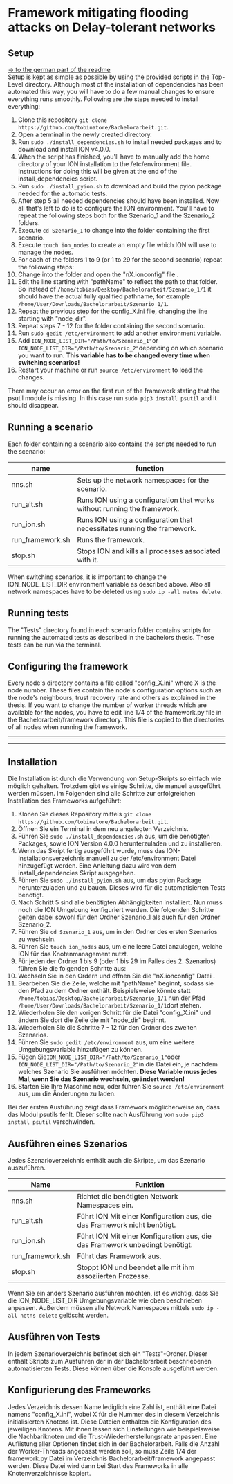 # Framework mitigating flooding attacks on Delay-tolerant networks
## Setup
[-> to the german part of the readme](#Installation)    
Setup is kept as simple as possible by using the provided scripts in the Top-Level directory. Although most of the installation of dependencies has been automated this way, you will have to do a few manual changes to ensure everything runs smoothly. Following are the steps needed to install everything:

 1. Clone this repository `git clone https://github.com/tobinatore/Bachelorarbeit.git`.
 2. Open a terminal in the newly created directory.
 3. Run `sudo ./install_dependencies.sh` to install needed packages and to download and install ION v4.0.0.
 4. When the script has finished, you'll have to manually add the home directory of your ION installation to the /etc/environment file. Instructions for doing this will be given at the end of the install_dependencies script.
 5. Run `sudo ./install_pyion.sh` to download and build the pyion package needed for the automatic tests.
 6. After step 5 all needed dependencies should have been installed. Now all that's left to do is to configure the ION environment. You'll have to repeat the following steps both for the Szenario_1 and the Szenario_2 folders.
 7. Execute `cd Szenario_1` to change into the folder containing the first scenario.
 8. Execute `touch ion_nodes` to create an empty file which ION will use to manage the nodes.
 9. For each of the folders 1 to 9 (or 1 to 29 for the second scenario) repeat the following steps:
 10. Change into the folder and open the "nX.ionconfig" file .
 11. Edit the line starting with "pathName" to reflect the path to that folder. So instead of `/home/tobias/Desktop/Bachelorarbeit/Szenario_1/1` it should have the actual fully qualified pathname, for example `/home/User/Downloads/Bachelorarbeit/Szenario_1/1`.
 12. Repeat the previous step for the config_X.ini file, changing the line starting with "node_dir".
 13. Repeat steps 7 - 12 for the folder containing the second scenario.
 14. Run `sudo gedit /etc/environment` to add another environment variable.
 15. Add `ION_NODE_LIST_DIR="/Path/to/Szenario_1"`or `ION_NODE_LIST_DIR="/Path/to/Szenario_2"`depending on which scenario you want to run. **This variable has to be changed every time when switching scenarios!**
 16. Restart your machine or run `source /etc/environment` to load the changes.

There may occur an error on the first run of the framework stating that the psutil module is missing. In this case run `sudo pip3 install psutil` and it should disappear.

## Running a scenario
Each folder containing a scenario also contains the scripts needed to run the scenario:

| name | function |
|--|--|
| nns<span>.</span>sh | Sets up the network namespaces for the scenario. |
| run_alt<span>.</span>sh | Runs ION using a configuration that works without running the framework. |
| run_ion<span>.</span>sh | Runs ION using a configuration that necessitates running the framework. |
| run_framework<span>.</span>sh | Runs the framework. |
| stop<span>.</span>sh | Stops ION and kills all processes associated with it. |
  
When switching scenarios, it is important to change the ION_NODE_LIST_DIR environment variable as described above. Also all network namespaces have to be deleted using `sudo ip -all netns delete`.
    
## Running tests
The "Tests" directory found in each scenario folder contains scripts for running the automated tests as described in the bachelors thesis.  These tests can be run via the terminal.

## Configuring the framework
Every node's directory contains a file called "config_X.ini" where X is the node number. These files contain the node's configuration options such as the node's neighbours, trust recovery rate and others as explained in the thesis. If you want to change the number of worker threads which are available for the nodes, you have to edit line 174 of the framework<span>.</span>py file in the Bachelorarbeit/framework directory. This file is copied to the directories of all nodes when running the framework.

---

---

## Installation
Die Installation ist  durch die Verwendung von Setup-Skripts so einfach wie möglich gehalten. Trotzdem gibt es einige Schritte, die manuell ausgeführt werden müssen. Im Folgenden sind alle Schritte zur erfolgreichen Installation des Frameworks aufgeführt:

 1. Klonen Sie dieses Repository mittels `git clone https://github.com/tobinatore/Bachelorarbeit.git`.
 2. Öffnen Sie ein Terminal in dem neu angelegten Verzeichnis.
 3. Führen Sie `sudo ./install_dependencies.sh` aus, um die benötigten Packages, sowie ION Version 4.0.0 herunterzuladen und zu installieren.
 4. Wenn das Skript fertig ausgeführt wurde, muss das ION-Installationsverzeichnis manuell zu der /etc/environment Datei hinzugefügt werden. Eine Anleitung dazu wird von dem install_dependencies Skript ausgegeben.
 5. Führen Sie `sudo ./install_pyion.sh` aus, um das pyion Package herunterzuladen und zu bauen. Dieses wird für die automatisierten Tests benötigt.
 6. Nach Schritt 5  sind alle benötigten Abhängigkeiten installiert. Nun muss noch die ION Umgebung konfiguriert werden. Die folgenden Schritte gelten dabei sowohl für den Ordner Szenario_1 als auch für den Ordner Szenario_2.
 7. Führen Sie `cd Szenario_1` aus, um in den Ordner des ersten Szenarios zu wechseln.
 8. Führen Sie `touch ion_nodes`  aus, um eine leere Datei anzulegen, welche ION für das Knotenmanagement nutzt.
 9. Für jeden der Ordner 1 bis 9 (oder 1 bis 29 im Falles des 2. Szenarios) führen Sie die folgenden Schritte aus:
 10. Wechseln Sie in den Ordern und öffnen Sie die "nX.ionconfig" Datei .
 11. Bearbeiten Sie die Zeile, welche mit "pathName" beginnt, sodass sie den Pfad zu dem Ordner enthält. Beispielsweise könnte statt `/home/tobias/Desktop/Bachelorarbeit/Szenario_1/1` nun der Pfad `/home/User/Downloads/Bachelorarbeit/Szenario_1/1`dort stehen.
 12. Wiederholen Sie den vorigen Schritt für die Datei "config_X.ini" und ändern Sie dort die Zeile die mit "node_dir" beginnt.
 13. Wiederholen Sie die Schritte 7 - 12 für den Ordner des zweiten Szenarios.
 14. Führen Sie `sudo gedit /etc/environment` aus, um eine weitere Umgebungsvariable hinzufügen zu können.
 15. Fügen Sie`ION_NODE_LIST_DIR="/Path/to/Szenario_1"`oder `ION_NODE_LIST_DIR="/Path/to/Szenario_2"`in die Datei ein, je nachdem welches Szenario Sie ausführen möchten. **Diese Variable muss jedes Mal, wenn Sie das Szenario wechseln, geändert werden!**
 16. Starten Sie Ihre Maschine neu, oder führen Sie `source /etc/environment` aus, um die Änderungen zu laden.

Bei der ersten Ausführung zeigt dass Framework möglicherweise an, dass das Modul psutils fehlt. Dieser sollte nach Ausführung von `sudo pip3 install psutil` verschwinden.


## Ausführen eines Szenarios
Jedes Szenarioverzeichnis enthält auch die Skripte, um das Szenario auszuführen.

| Name | Funktion |
|--|--|
| nns<span>.</span>sh | Richtet die benötigten Network Namespaces ein. |
| run_alt<span>.</span>sh | Führt ION Mit einer Konfiguration aus, die das Framework nicht benötigt. |
| run_ion<span>.</span>sh | Führt ION Mit einer Konfiguration aus, die das Framework unbedingt benötigt. |
| run_framework<span>.</span>sh | Führt das Framework aus. |
| stop<span>.</span>sh | Stoppt ION und beendet alle mit ihm assoziierten Prozesse. |
  
Wenn Sie ein anders Szenario ausführen möchten, ist es wichtig, dass Sie die ION_NODE_LIST_DIR Umgebungsvariable wie oben beschrieben anpassen. Außerdem müssen alle Network Namespaces mittels `sudo ip -all netns delete` gelöscht werden.
    
## Ausführen von Tests
In jedem Szenarioverzeichnis befindet sich ein "Tests"-Ordner. Dieser enthält Skripts zum Ausführen der in der Bachelorarbeit beschriebenen automatisierten Tests. Diese können über die Konsole ausgeführt werden.

## Konfigurierung des Frameworks
Jedes Verzeichnis dessen Name lediglich eine Zahl ist, enthält eine Datei namens "config_X.ini", wobei X für die Nummer des in diesem Verzeichnis initialisierten Knotens ist. Diese Dateien enthalten die Konfiguration des jeweiligen Knotens. Mit ihnen lassen sich Einstellungen wie beispielsweise die Nachbariknoten und die Trust-Wiederherstellungsrate anpassen. Eine Auflistung aller Optionen findet sich in der Bachelorarbeit. Falls die Anzahl der Worker-Threads angepasst werden soll, so muss Zeile 174 der framework<span>.</span>py Datei im Verzeichnis Bachelorarbeit/framework angepasst werden. Diese Datei wird dann bei Start des Frameworks in alle Knotenverzeichnisse kopiert.
